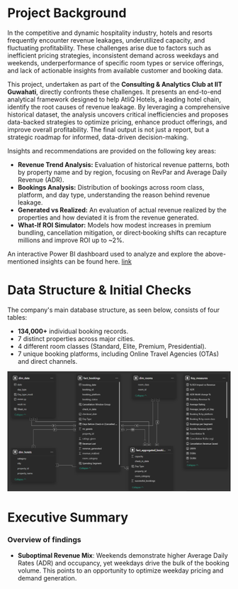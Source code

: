# Project Background
 In the competitive and dynamic hospitality industry, hotels and resorts frequently encounter
 revenue leakages, underutilized capacity, and fluctuating profitability. These challenges arise
 due to factors such as inefficient pricing strategies, inconsistent demand across weekdays and
 weekends, underperformance of specific room types or service offerings, and lack of actionable
 insights from available customer and booking data.
 
This project, undertaken as part of the **Consulting & Analytics Club at IIT Guwahati**, directly confronts these challenges. It presents an end-to-end analytical framework designed to help AtliQ Hotels, a leading hotel chain, identify the root causes of revenue leakage. By leveraging a comprehensive historical dataset, the analysis uncovers critical inefficiencies and proposes data-backed strategies to optimize pricing, enhance product offerings, and improve overall profitability. The final output is not just a report, but a strategic roadmap for informed, data-driven decision-making.

 Insights and recommendations are provided on the following key areas:

 - **Revenue Trend Analysis:**  Evaluation of historical revenue patterns, both by property name and by region, focusing on RevPar and Average Daily Revenue (ADR).
 - **Bookings Analysis:**  Distribution of bookings across room class, platform, and day type, understanding the reason behind revenue leakage.
 - **Generated vs Realized:**  An evaluation of actual revenue realized by the properties and how deviated it is from the revenue generated.
 - **What‑If ROI Simulator:**  Models how modest increases in premium bundling, cancellation mitigation, or direct‑booking shifts can recapture millions and improve ROI up to ~2%.

An interactive Power BI dashboard used to analyze and explore the above-mentioned insights can be found here. [link](https://app.powerbi.com/groups/me/reports/0be65715-f1d4-4d39-bb05-89f79e85f4bb/1781d5352c50911cbc29?experience=power-bi)


# Data Structure & Initial Checks
The company's main database structure, as seen below, consists of four tables:
- **134,000+** individual booking records.
- 7 distinct properties across major cities.
- 4 different room classes (Standard, Elite, Premium, Presidential).
- 7 unique booking platforms, including Online Travel Agencies (OTAs) and direct channels.
  
![Entity Relationship Diagram here](https://github.com/Jeetmajhi10/Revenue-Optimization-in-Hospitality-Sector/blob/0b524d902b77424248b6c9cf77bd99498a859a6c/Screenshot%202025-07-18%20184143.png)

# Executive Summary

### Overview of findings

- **Suboptimal Revenue Mix**: Weekends demonstrate higher Average Daily Rates (ADR) and occupancy, yet weekdays drive the bulk of the booking volume. This points to an opportunity to optimize weekday pricing and demand generation.




